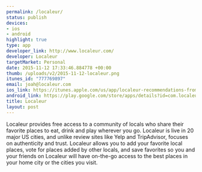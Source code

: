 ```yaml
---
permalink: /localeur/
status: publish
devices:
- ios
- android
highlight: true
type: app
developer_link: http://www.localeur.com/
developer: Localeur
targetMarket: Personal
date: 2015-11-12 17:33:46.884778 +00:00
thumb: /uploads/v2/2015-11-12-localeur.png
itunes_id: "777769897"
email: joah@localeur.com
ios_link: https://itunes.apple.com/us/app/localeur-recommendations-from/id777769897?mt=8
android_link: https://play.google.com/store/apps/details?id=com.localeur.release1&hl=en
title: Localeur
layout: post
---
```


Localeur provides free access to a community of locals who share their favorite places to eat, drink and play wherever you go. Localeur is live in 20 major US cities, and unlike review sites like Yelp and TripAdvisor, focuses on authenticity and trust. Localeur allows you to add your favorite local places, vote for places added by other locals, and save favorites so you and your friends on Localeur will have on-the-go access to the best places in your home city or the cities you visit.
